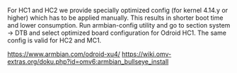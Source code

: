 For HC1 and HC2 we provide specially optimized config (for kernel 4.14.y or higher) which has to be applied manually. This results in shorter boot time and lower consumption. 
Run armbian-config utility and go to section system -> DTB and select optimized board configuration for Odroid HC1. The same config is valid for HC2 and MC1.

https://www.armbian.com/odroid-xu4/
https://wiki.omv-extras.org/doku.php?id=omv6:armbian_bullseye_install
